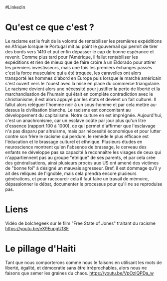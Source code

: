 #Linkedin 
# Qu'est ce que c'est ?
Le racisme est le fruit de la volonté de rentabiliser les premières expéditions en Afrique lorsque le Portugal mit au point le gouvernail qui permit de tirer des bords vers 1410 et put enfin dépasser le cap de bonne espérance et revenir. Comme plus tard pour l'Amérique, il fallut rentabiliser les expéditions et rien de mieux que de faire croire à un Eldorado pour attirer les premiers investisseurs, mais une fois les premiers échanges passés c'est la force musculaire qui a été troquée, les caravelles ont alors transporté les hommes d'abord en Europe puis lorsque le marché américain s'est ouvert vers le l'ouest avec la mise en place du commerce triangulaire. Le racisme devient alors une nécessité pour justifier la perte de liberté et la marchandisation de l'humain qui était en complète contradiction avec le christianisme, il est alors appuyé par les états et devient un fait culturel. Il fallut alors reléguer l'homme noir à un sous-homme et par cela mettre au-dessus la civilisation blanche. Le racisme est concomitant au développement du capitalisme. Notre culture en est imprégnée. Aujourd'hui, c'est un anachronisme,  car un esclave coûte par jour plus qu'un litre d'essence (rapport 100 à 1000), ce qui permet d'affirmer que l'esclavage n'a pas disparu par altruisme, mais par nécessité économique et pour lutter contre son frère le racisme qui perdure, le remède le plus efficace est l'éducation et le brassage culturel et ethnique. Plusieurs études en neuroscience montrent qu'en l'absence de brassage, le cerveau des enfants ne développe pas sa capacité à reconnaître les visages de ceux qui n'appartiennent pas au groupe "etnique" de ses parents, et par cela crée des généralisations, ainsi plusieurs procès aux US ont amené des victimes de "bonne foi" à désigné un mauvais agresseur. Bref, il est dommage qu'il y ait des reliques de l'ignoble, mais cela prendra encore plusieurs générations, et pour raccourcir cela il faut faire un travail de mémoire, dépassionner le débat, documenter le processus pour qu'il ne se reproduise pas.

# Liens
Vidéo de bolchegeek sur le film "Free State of Jones" traitant du racisme
https://youtu.be/eX9EupgU1SE

# Le pillage d'Haiti
Tant que nous comporterons comme nous le faisons en utilisant les mots de liberté, égalité, et démocratie sans être irréprochables, alors nous ne faisons que semer les graines du chaos.
https://youtu.be/VpOzIQPDa_w
